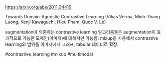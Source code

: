 https://arxiv.org/abs/2011.04419

Towards Domain-Agnostic Contrastive Learning (Vikas Verma, Minh-Thang Luong, Kenji Kawaguchi, Hieu Pham, Quoc V. Le)

augmentation에 의존하는 contrastive learning 알고리즘들은 augmentation이 효과적으로 가능한 도메인(이미지)에 대해서만 가능함. mixup을 사용해서 contrastive learning의 범위를 이미지에서 그래프, tabular 데이터로 확장.

#contrastive_learning #mixup #multimodal 
